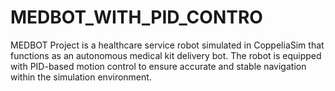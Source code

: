 # MEDBOT_WITH_PID_CONTRO
MEDBOT Project is a healthcare service robot simulated in CoppeliaSim that functions as an autonomous medical kit delivery bot. The robot is equipped with PID-based motion control to ensure accurate and stable navigation within the simulation environment.
